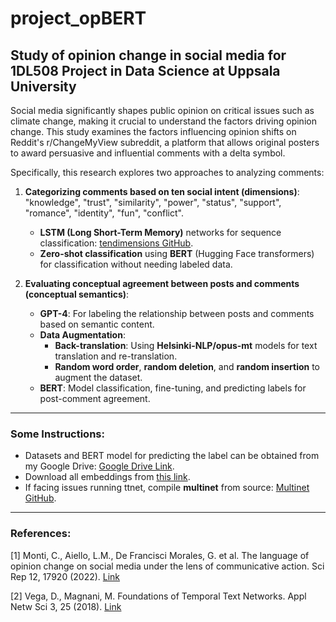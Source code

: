 # project_opBERT

## Study of opinion change in social media for 1DL508 Project in Data Science at Uppsala University

Social media significantly shapes public opinion on critical issues such as climate change, making it crucial to understand the factors driving opinion change. This study examines the factors influencing opinion shifts on Reddit's r/ChangeMyView subreddit, a platform that allows original posters to award persuasive and influential comments with a delta symbol.

Specifically, this research explores two approaches to analyzing comments:

1. **Categorizing comments based on ten social intent (dimensions)**: "knowledge", "trust", "similarity", "power", "status", "support", "romance", "identity", "fun", "conflict".  
   - **LSTM (Long Short-Term Memory)** networks for sequence classification: [tendimensions GitHub](https://github.com/lajello/tendimensions).  
   - **Zero-shot classification** using **BERT** (Hugging Face transformers) for classification without needing labeled data.

2. **Evaluating conceptual agreement between posts and comments (conceptual semantics)**:  
   - **GPT-4**: For labeling the relationship between posts and comments based on semantic content.  
   - **Data Augmentation**:  
     - **Back-translation**: Using **Helsinki-NLP/opus-mt** models for text translation and re-translation.  
     - **Random word order**, **random deletion**, and **random insertion** to augment the dataset.  
   - **BERT**: Model classification, fine-tuning, and predicting labels for post-comment agreement.

---

### Some Instructions:
- Datasets and BERT model for predicting the label can be obtained from my Google Drive: [Google Drive Link](https://drive.google.com/drive/folders/1UWZPMsBBsylt4RbL9wc_Z9Nk5nBovWNO?usp=drive_link).
- Download all embeddings from [this link](http://www.lajello.com/files/tendimensions_embeddings.zip).
- If facing issues running ttnet, compile **multinet** from source: [Multinet GitHub](https://github.com/uuinfolab/py_multinet/tree/master).

---

### References:
[1] Monti, C., Aiello, L.M., De Francisci Morales, G. et al. The language of opinion change on social media under the lens of communicative action. Sci Rep 12, 17920 (2022). [Link](https://doi.org/10.1038/s41598-022-21720-4)

[2] Vega, D., Magnani, M. Foundations of Temporal Text Networks. Appl Netw Sci 3, 25 (2018). [Link](https://doi.org/10.1007/s41109-018-0082-3)

